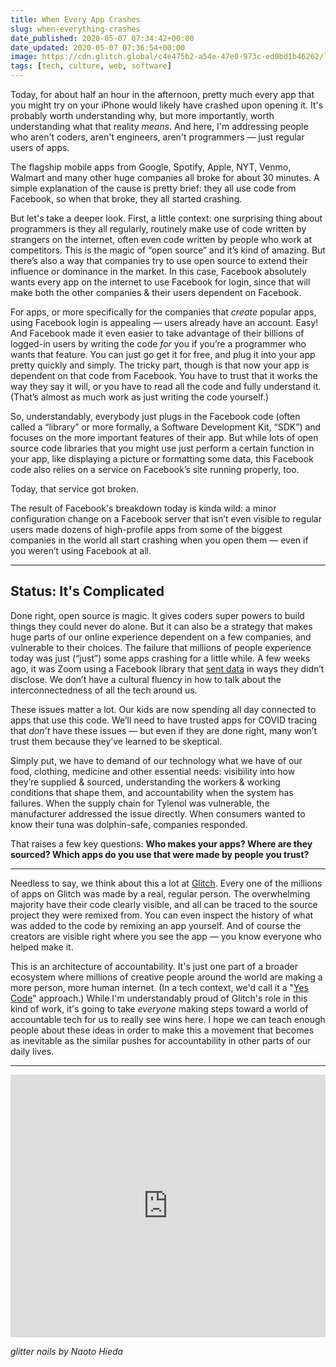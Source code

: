 ```yaml
---
title: When Every App Crashes
slug: when-everything-crashes
date_published: 2020-05-07 07:34:42+00:00
date_updated: 2020-05-07 07:36:54+00:00
image: https://cdn.glitch.global/c4e475b2-a54e-47e0-973c-ed0bd1b46262/lego-flats.jpeg?v=1669583630904
tags: [tech, culture, web, software]
---
```

Today, for about half an hour in the afternoon, pretty much every app that you might try on your iPhone would likely have crashed upon opening it. It's probably worth understanding why, but more importantly, worth understanding what that reality *means*. And here, I'm addressing people who aren't coders, aren't engineers, aren't programmers — just regular users of apps.

The flagship mobile apps from Google, Spotify, Apple, NYT, Venmo, Walmart and many other huge companies all broke for about 30 minutes. A simple explanation of the cause is pretty brief: they all use code from Facebook, so when that broke, they all started crashing.

But let's take a deeper look. First, a little context: one surprising thing about programmers is they all regularly, routinely make use of code written by strangers on the internet, often even code written by people who work at competitors. This is the magic of “open source” and it’s kind of amazing. But there’s also a way that companies try to use open source to extend their influence or dominance in the market. In this case, Facebook absolutely wants every app on the internet to use Facebook for login, since that will make both the other companies & their users dependent on Facebook.

For apps, or more specifically for the companies that *create* popular apps, using Facebook login is appealing — users already have an account. Easy! And Facebook made it even easier to take advantage of their billions of logged-in users by writing the code *for* you if you’re a programmer who wants that feature. You can just go get it for free, and plug it into your app pretty quickly and simply. The tricky part, though is that now your app is dependent on that code from Facebook. You have to trust that it works the way they say it will, or you have to read all the code and fully understand it. (That’s almost as much work as just writing the code yourself.) 

So, understandably, everybody just plugs in the Facebook code (often called a “library” or more formally, a Software Development Kit, “SDK”) and focuses on the more important features of their app. But while lots of open source code libraries that you might use just perform a certain function in your app, like displaying a picture or formatting some data, this Facebook code also relies on a service on Facebook’s site running properly, too.

Today, that service got broken.

The result of Facebook's breakdown today is kinda wild: a minor configuration change on a Facebook server that isn’t even visible to regular users made dozens of high-profile apps from some of the biggest companies in the world all start crashing when you open them — even if you weren’t using Facebook at all.

---

## Status: It's Complicated

Done right, open source is magic. It gives coders super powers to build things they could never do alone. But it can also be a strategy that makes huge parts of our online experience dependent on a few companies, and vulnerable to their choices. The failure that millions of people experience today was just (“just”) some apps crashing for a little while. A few weeks ago, it was Zoom using a Facebook library that [sent data](https://www.vice.com/en_us/article/z3b745/zoom-removes-code-that-sends-data-to-facebook) in ways they didn’t disclose. We don’t have a cultural fluency in how to talk about the interconnectedness of all the tech around us.

These issues matter a lot. Our kids are now spending all day connected to apps that use this code. We’ll need to have trusted apps for COVID tracing that *don’t* have these issues — but even if they are done right, many won’t trust them because they’ve learned to be skeptical.

Simply put, we have to demand of our technology what we have of our food, clothing, medicine and other essential needs: visibility into how they’re supplied & sourced, understanding the workers & working conditions that shape them, and accountability when the system has failures. When the supply chain for Tylenol was vulnerable, the manufacturer addressed the issue directly. When consumers wanted to know their tuna was dolphin-safe, companies responded.

That raises a few key questions: **Who makes your apps? Where are they sourced? Which apps do you use that were made by people you trust?**

---

Needless to say, we think about this a lot at [Glitch](https://glitch.com/). Every one of the millions of apps on Glitch was made by a real, regular person. The overwhelming majority have their code clearly visible, and all can be traced to the source project they were remixed from. You can even inspect the history of what was added to the code by remixing an app yourself. And of course the creators are visible right where you see the app — you know everyone who helped make it.

This is an architecture of accountability. It's just one part of a broader ecosystem where millions of creative people around the world are making a more person, more human internet. (In a tech context, we'd call it a "[Yes Code](https://www.linkedin.com/pulse/code-great-heres-why-we-need-yes-anil-dash/)" approach.) While I'm understandably proud of Glitch's role in this kind of work, it's going to take *everyone* making steps toward a world of accountable tech for us to really see wins here. I hope we can teach enough people about these ideas in order to make this a movement that becomes as inevitable as the similar pushes for accountability in other parts of our daily lives.

---

<div class="glitch-embed-wrap" style="height: 420px; width: 100%;">
  <iframe
    src="https://glitch.com/embed/#!/embed/glitter-nails?path=README.md&previewSize=100"
    title="glitter-nails on Glitch"
    allow="geolocation; microphone; camera; midi; vr; encrypted-media"
    style="height: 100%; width: 100%; border: 0;">
  </iframe>
</div>

*glitter nails by Naoto Hieda*

